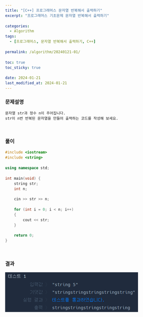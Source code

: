 ```yaml
---
title: "[C++] 프로그래머스 문자열 반복해서 출력하기"
excerpt: "프로그래머스 기초문제 문자열 반복해서 출력하기"

categories:
  - Algorithm
tags:
  - [프로그래머스, 문자열 반복해서 출력하기, C++]

permalink: /algorithm/20240121-01/

toc: true
toc_sticky: true

date: 2024-01-21
last_modified_at: 2024-01-21
---
```


### 문제설명

    문자열 str과 정수 n이 주어집니다.
    str이 n번 반복된 문자열을 만들어 출력하는 코드를 작성해 보세요.

<br/>

### 풀이

```cpp
#include <iostream>
#include <string>

using namespace std;

int main(void) {
    string str;
    int n;
    
    cin >> str >> n;
    
    for (int i = 0; i < n; i++)
    {
        cout << str;
    }
    
    return 0;
}
```

<br/>

### 결과
![코드 실행결과](/assets/images/posts_img/20240121-01/001.png "코드 실행결과")